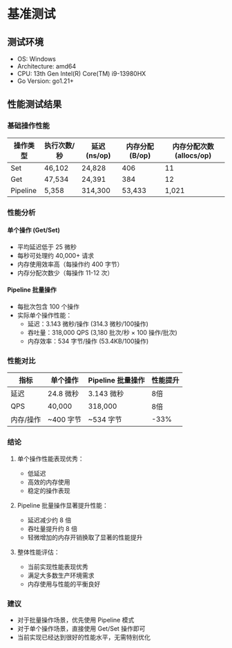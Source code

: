 # 基准测试

## 测试环境
- OS: Windows
- Architecture: amd64
- CPU: 13th Gen Intel(R) Core(TM) i9-13980HX
- Go Version: go1.21+

## 性能测试结果

### 基础操作性能

| 操作类型 | 执行次数/秒 | 延迟(ns/op) | 内存分配(B/op) | 内存分配次数(allocs/op) |
|----------|-------------|-------------|----------------|----------------------|
| Set      | 46,102      | 24,828      | 406           | 11                  |
| Get      | 47,534      | 24,391      | 384           | 12                  |
| Pipeline | 5,358       | 314,300     | 53,433        | 1,021               |

### 性能分析

#### 单个操作 (Get/Set)
- 平均延迟低于 25 微秒
- 每秒可处理约 40,000+ 请求
- 内存使用效率高（每操作约 400 字节）
- 内存分配次数少（每操作 11-12 次）

#### Pipeline 批量操作
- 每批次包含 100 个操作
- 实际单个操作性能：
  - 延迟：3.143 微秒/操作 (314.3 微秒/100操作)
  - 吞吐量：318,000 QPS (3,180 批次/秒 × 100 操作/批次)
  - 内存效率：534 字节/操作 (53.4KB/100操作)

### 性能对比

| 指标     | 单个操作    | Pipeline 批量操作 | 性能提升 |
|----------|------------|------------------|----------|
| 延迟     | 24.8 微秒  | 3.143 微秒       | 8倍      |
| QPS      | 40,000     | 318,000         | 8倍      |
| 内存/操作 | ~400 字节  | ~534 字节        | -33%     |

### 结论
1. 单个操作性能表现优秀：
   - 低延迟
   - 高效的内存使用
   - 稳定的操作表现

2. Pipeline 批量操作显著提升性能：
   - 延迟减少约 8 倍
   - 吞吐量提升约 8 倍
   - 轻微增加的内存开销换取了显著的性能提升

3. 整体性能评估：
   - 当前实现性能表现优秀
   - 满足大多数生产环境需求
   - 内存使用与性能的平衡良好

### 建议
- 对于批量操作场景，优先使用 Pipeline 模式
- 对于单个操作场景，直接使用 Get/Set 操作即可
- 当前实现已经达到很好的性能水平，无需特别优化

